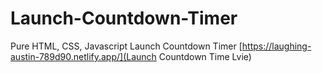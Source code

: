 # Launch-Countdown-Timer
Pure HTML, CSS, Javascript Launch Countdown Timer
[https://laughing-austin-789d90.netlify.app/](Launch Countdown Time Lvie)
